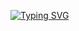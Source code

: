 

[![Typing SVG](https://readme-typing-svg.herokuapp.com?font=Fira+Code&weight=300&size=50&duration=4000&pause=1000&color=00FF00&center=true&vCenter=true&random=false&width=1000&lines=Hello%2C+my+name+is+Aurélio;I'm+32+years+old;I'm+a+Data+scientist;and+IT+manager;I'm+from+Brazil;welcome%3A)](https://git.io/typing-svg)













